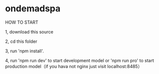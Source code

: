 # ondemadspa
 HOW TO START

 1, download this source


 2, cd this folder


 3, run 'npm install'.


 4, run 'npm run dev' to start development model or 'npm run pro' to start production model（if you hava not nginx just visit localhost:8485）


